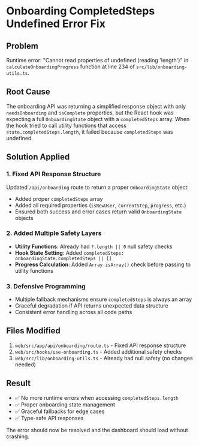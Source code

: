 # Onboarding CompletedSteps Undefined Error Fix

## Problem
Runtime error: "Cannot read properties of undefined (reading 'length')" in `calculateOnboardingProgress` function at line 234 of `src/lib/onboarding-utils.ts`.

## Root Cause
The onboarding API was returning a simplified response object with only `needsOnboarding` and `isComplete` properties, but the React hook was expecting a full `OnboardingState` object with a `completedSteps` array. When the hook tried to call utility functions that access `state.completedSteps.length`, it failed because `completedSteps` was undefined.

## Solution Applied

### 1. Fixed API Response Structure
Updated `/api/onboarding` route to return a proper `OnboardingState` object:
- Added proper `completedSteps` array
- Added all required properties (`isNewUser`, `currentStep`, `progress`, etc.)
- Ensured both success and error cases return valid `OnboardingState` objects

### 2. Added Multiple Safety Layers
- **Utility Functions**: Already had `?.length || 0` null safety checks
- **Hook State Setting**: Added `completedSteps: onboardingState.completedSteps || []` 
- **Progress Calculation**: Added `Array.isArray()` check before passing to utility functions

### 3. Defensive Programming
- Multiple fallback mechanisms ensure `completedSteps` is always an array
- Graceful degradation if API returns unexpected data structure
- Consistent error handling across all code paths

## Files Modified
1. `web/src/app/api/onboarding/route.ts` - Fixed API response structure
2. `web/src/hooks/use-onboarding.ts` - Added additional safety checks
3. `web/src/lib/onboarding-utils.ts` - Already had null safety (no changes needed)

## Result
- ✅ No more runtime errors when accessing `completedSteps.length`
- ✅ Proper onboarding state management
- ✅ Graceful fallbacks for edge cases
- ✅ Type-safe API responses

The error should now be resolved and the dashboard should load without crashing.